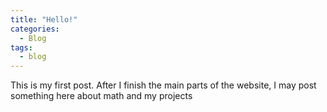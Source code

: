 ```yaml
---
title: "Hello!"
categories:
  - Blog
tags:
  - blog
---
```


This is my first post. After I finish the main parts of the website, I may post something here about math and my projects
